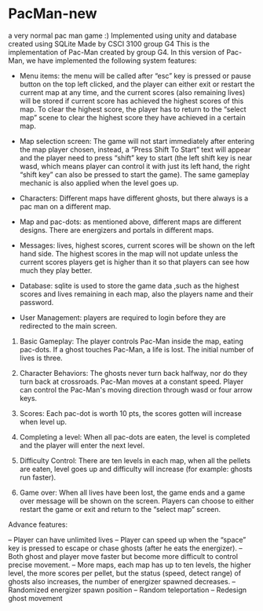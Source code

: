 # PacMan-new
a very normal pac man game :)
Implemented using unity and database created using SQLite
Made by CSCI 3100 group G4
This is the implementation of Pac-Man created by group G4. In this version of Pac-Man, we have implemented the following system features:

- Menu items: the menu will be called after “esc” key is pressed or pause button on the top left clicked, and the player can either exit or restart the current map at any time, and the current scores  (also remaining lives) will be stored if current score has achieved the highest scores of this map. To clear the highest score, the player has to return to the “select map” scene to clear the highest score they have achieved in a certain map.

- Map selection screen: The game will not start immediately after entering the map player chosen, instead, a “Press Shift To Start” text will appear and the player need to press “shift” key to start (the left shift key is near wasd, which means player can control it with just its left hand, the right “shift key” can also be pressed to start the game). The same gameplay mechanic is also applied when the level goes up.

- Characters: Different maps have different ghosts, but there always is a pac man on a different map.

- Map and pac-dots: as mentioned above, different maps are different designs. There are energizers and portals in different maps.

- Messages: lives, highest scores, current scores will be shown on the left hand side. The highest scores in the map will not update unless the current scores players get is higher than it so that players can see how much they play better.

- Database: sqlite is used to store the game data ,such as the highest scores and lives remaining in each map, also the players name and their password. 

- User Management: players are required to login before they are redirected to the main screen.

1. Basic Gameplay: The player controls Pac-Man inside the map, eating pac-dots. If a ghost touches Pac-Man, a life is lost. The initial number of lives is three. 

2. Character Behaviors: The ghosts never turn back halfway, nor do they turn back at crossroads. Pac-Man moves at a constant speed. Player can control the Pac-Man's moving direction through wasd or four arrow keys.

3. Scores: Each pac-dot is worth 10 pts, the scores gotten will increase when level up.

4. Completing a level: When all pac-dots are eaten, the level is completed and the player will enter the next level.

5. Difficulty Control: There are ten levels in each map, when all the pellets are eaten, level goes up and difficulty will increase (for example: ghosts run faster).
6. Game over: When all lives have been lost, the game ends and a game over message will be shown on the screen. Players can choose to either restart the game or exit and return to the “select map” screen.

Advance features:

– Player can have unlimited lives
– Player can speed up when the “space” key is pressed to escape or chase ghosts (after he eats the energizer).
– Both ghost and player move faster but become more difficult to control precise movement.
– More maps, each map has up to ten levels, the higher level, the more scores per pellet, but the status (speed, detect range) of ghosts also increases, the number of   energizer spawned decreases.
– Randomized energizer spawn position
– Random teleportation
– Redesign ghost movement

